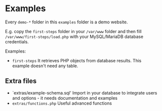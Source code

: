 # Examples
Every `demo-*` folder in this `examples` folder is a demo website.

E.g. copy the `first-steps` folder in your `/var/www` folder and then fill `/var/www/first-steps/load.php` with your MySQL/MariaDB database credentials.

Examples:
* `first-steps` It retrieves PHP objects from database results. This example doesn't need any table.

## Extra files
* `extras/example-schema.sql' Import in your database to integrate users and options - it needs documentation and examples
* `extras/functions.php` Useful advanced functions
